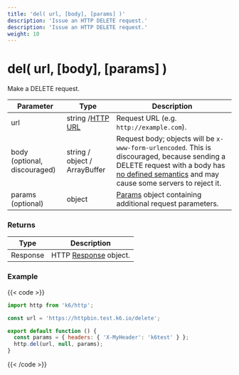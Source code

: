```yaml
---
title: 'del( url, [body], [params] )'
description: 'Issue an HTTP DELETE request.'
description: 'Issue an HTTP DELETE request.'
weight: 10
---
```


# del( url, [body], [params] )

Make a DELETE request.

| Parameter                    | Type                                                                                            | Description                                                                                                                                                                                                                                     |
| ---------------------------- | ----------------------------------------------------------------------------------------------- | ----------------------------------------------------------------------------------------------------------------------------------------------------------------------------------------------------------------------------------------------- |
| url                          | string /[HTTP URL](https://grafana.com/docs/k6/<K6_VERSION>/javascript-api/k6-http/url#returns) | Request URL (e.g. `http://example.com`).                                                                                                                                                                                                        |
| body (optional, discouraged) | string / object / ArrayBuffer                                                                   | Request body; objects will be `x-www-form-urlencoded`. This is discouraged, because sending a DELETE request with a body has [no defined semantics](https://tools.ietf.org/html/rfc7231#section-4.3.5) and may cause some servers to reject it. |
| params (optional)            | object                                                                                          | [Params](https://grafana.com/docs/k6/<K6_VERSION>/javascript-api/k6-http/params) object containing additional request parameters.                                                                                                               |

### Returns

| Type     | Description                                                                                       |
| -------- | ------------------------------------------------------------------------------------------------- |
| Response | HTTP [Response](https://grafana.com/docs/k6/<K6_VERSION>/javascript-api/k6-http/response) object. |

### Example

{{< code >}}

```javascript
import http from 'k6/http';

const url = 'https://httpbin.test.k6.io/delete';

export default function () {
  const params = { headers: { 'X-MyHeader': 'k6test' } };
  http.del(url, null, params);
}
```

{{< /code >}}
